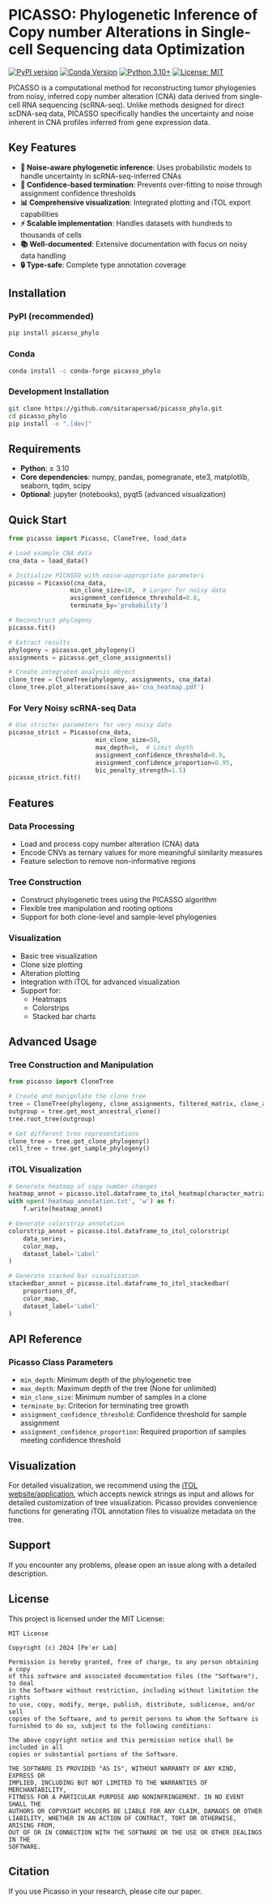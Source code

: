 # PICASSO: Phylogenetic Inference of Copy number Alterations in Single-cell Sequencing data Optimization

[![PyPI version](https://badge.fury.io/py/picasso-phylo.svg)](https://badge.fury.io/py/picasso-phylo)
[![Conda Version](https://img.shields.io/conda/vn/conda-forge/picasso_phylo.svg)](https://anaconda.org/conda-forge/picasso_phylo)
[![Python 3.10+](https://img.shields.io/badge/python-3.10+-blue.svg)](https://www.python.org/downloads/)
[![License: MIT](https://img.shields.io/badge/License-MIT-yellow.svg)](https://opensource.org/licenses/MIT)

PICASSO is a computational method for reconstructing tumor phylogenies from noisy, inferred copy number alteration (CNA) data derived from single-cell RNA sequencing (scRNA-seq). Unlike methods designed for direct scDNA-seq data, PICASSO specifically handles the uncertainty and noise inherent in CNA profiles inferred from gene expression data.

## Key Features

- **🧬 Noise-aware phylogenetic inference**: Uses probabilistic models to handle uncertainty in scRNA-seq-inferred CNAs
- **🎯 Confidence-based termination**: Prevents over-fitting to noise through assignment confidence thresholds  
- **📊 Comprehensive visualization**: Integrated plotting and iTOL export capabilities
- **⚡ Scalable implementation**: Handles datasets with hundreds to thousands of cells
- **📚 Well-documented**: Extensive documentation with focus on noisy data handling
- **🔒 Type-safe**: Complete type annotation coverage

## Installation

### PyPI (recommended)
```bash
pip install picasso_phylo
```

### Conda
```bash
conda install -c conda-forge picasso_phylo
```

### Development Installation
```bash
git clone https://github.com/sitarapersad/picasso_phylo.git
cd picasso_phylo
pip install -e ".[dev]"
```

## Requirements

- **Python**: ≥ 3.10
- **Core dependencies**: numpy, pandas, pomegranate, ete3, matplotlib, seaborn, tqdm, scipy
- **Optional**: jupyter (notebooks), pyqt5 (advanced visualization)

## Quick Start

```python
from picasso import Picasso, CloneTree, load_data

# Load example CNA data
cna_data = load_data()

# Initialize PICASSO with noise-appropriate parameters
picasso = Picasso(cna_data,
                 min_clone_size=10,  # Larger for noisy data
                 assignment_confidence_threshold=0.8,
                 terminate_by='probability')

# Reconstruct phylogeny
picasso.fit()

# Extract results
phylogeny = picasso.get_phylogeny()
assignments = picasso.get_clone_assignments()

# Create integrated analysis object
clone_tree = CloneTree(phylogeny, assignments, cna_data)
clone_tree.plot_alterations(save_as='cna_heatmap.pdf')
```

### For Very Noisy scRNA-seq Data

```python
# Use stricter parameters for very noisy data
picasso_strict = Picasso(cna_data,
                        min_clone_size=50,
                        max_depth=8,  # Limit depth
                        assignment_confidence_threshold=0.9,
                        assignment_confidence_proportion=0.95,
                        bic_penalty_strength=1.5)
picasso_strict.fit()
```

## Features

### Data Processing
- Load and process copy number alteration (CNA) data
- Encode CNVs as ternary values for more meaningful similarity measures
- Feature selection to remove non-informative regions

### Tree Construction
- Construct phylogenetic trees using the PICASSO algorithm
- Flexible tree manipulation and rooting options
- Support for both clone-level and sample-level phylogenies

### Visualization
- Basic tree visualization
- Clone size plotting
- Alteration plotting
- Integration with iTOL for advanced visualization
- Support for:
  - Heatmaps
  - Colorstrips
  - Stacked bar charts

## Advanced Usage

### Tree Construction and Manipulation

```python
from picasso import CloneTree

# Create and manipulate the clone tree
tree = CloneTree(phylogeny, clone_assignments, filtered_matrix, clone_aggregation='mode')
outgroup = tree.get_most_ancestral_clone()
tree.root_tree(outgroup)

# Get different tree representations
clone_tree = tree.get_clone_phylogeny()
cell_tree = tree.get_sample_phylogeny()
```

### iTOL Visualization

```python
# Generate heatmap of copy number changes
heatmap_annot = picasso.itol.dataframe_to_itol_heatmap(character_matrix)
with open('heatmap_annotation.txt', 'w') as f:
    f.write(heatmap_annot)

# Generate colorstrip annotation
colorstrip_annot = picasso.itol.dataframe_to_itol_colorstrip(
    data_series,
    color_map,
    dataset_label='Label'
)

# Generate stacked bar visualization
stackedbar_annot = picasso.itol.dataframe_to_itol_stackedbar(
    proportions_df,
    color_map,
    dataset_label='Label'
)
```

## API Reference

### Picasso Class Parameters

- `min_depth`: Minimum depth of the phylogenetic tree
- `max_depth`: Maximum depth of the tree (None for unlimited)
- `min_clone_size`: Minimum number of samples in a clone
- `terminate_by`: Criterion for terminating tree growth
- `assignment_confidence_threshold`: Confidence threshold for sample assignment
- `assignment_confidence_proportion`: Required proportion of samples meeting confidence threshold

## Visualization

For detailed visualization, we recommend using the [iTOL website/application](https://itol.embl.de/), which accepts newick strings as input and allows for detailed customization of tree visualization. Picasso provides convenience functions for generating iTOL annotation files to visualize metadata on the tree.

## Support

If you encounter any problems, please open an issue along with a detailed description.

## License

This project is licensed under the MIT License:

```
MIT License

Copyright (c) 2024 [Pe'er Lab]

Permission is hereby granted, free of charge, to any person obtaining a copy
of this software and associated documentation files (the "Software"), to deal
in the Software without restriction, including without limitation the rights
to use, copy, modify, merge, publish, distribute, sublicense, and/or sell
copies of the Software, and to permit persons to whom the Software is
furnished to do so, subject to the following conditions:

The above copyright notice and this permission notice shall be included in all
copies or substantial portions of the Software.

THE SOFTWARE IS PROVIDED "AS IS", WITHOUT WARRANTY OF ANY KIND, EXPRESS OR
IMPLIED, INCLUDING BUT NOT LIMITED TO THE WARRANTIES OF MERCHANTABILITY,
FITNESS FOR A PARTICULAR PURPOSE AND NONINFRINGEMENT. IN NO EVENT SHALL THE
AUTHORS OR COPYRIGHT HOLDERS BE LIABLE FOR ANY CLAIM, DAMAGES OR OTHER
LIABILITY, WHETHER IN AN ACTION OF CONTRACT, TORT OR OTHERWISE, ARISING FROM,
OUT OF OR IN CONNECTION WITH THE SOFTWARE OR THE USE OR OTHER DEALINGS IN THE
SOFTWARE.
```

## Citation

If you use Picasso in your research, please cite our paper. 

